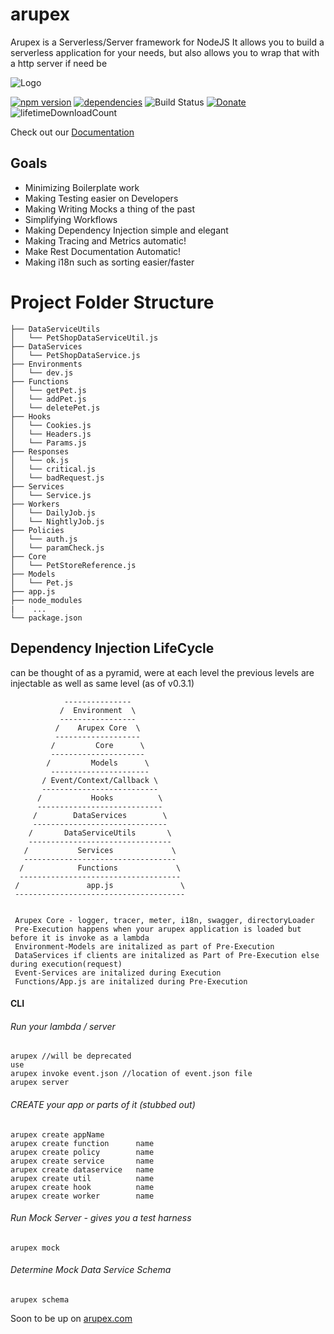 # arupex
Arupex is a Serverless/Server framework for NodeJS
It allows you to build a serverless application for your needs, but also allows you to wrap that with a http server if need be

![Logo](http://arupex.com/img/logo.png)

[![npm version](https://badge.fury.io/js/arupex.svg)](https://badge.fury.io/js/arupex)
[![dependencies](https://david-dm.org/arupex/areupex.svg)](http://github.com/arupex/arupex)
![Build Status](https://api.travis-ci.org/arupex/arupex.svg?branch=master) 
[![Donate](https://img.shields.io/badge/Donate-Arupex-green.svg)](https://pledgie.com/campaigns/31873)
![lifetimeDownloadCount](https://img.shields.io/npm/dt/arupex.svg?maxAge=25920000)


Check out our [Documentation](./demo/README.md)  

## Goals
 - Minimizing Boilerplate work
 - Making Testing easier on Developers
 - Making Writing Mocks a thing of the past
 - Simplifying Workflows
 - Making Dependency Injection simple and elegant
 - Making Tracing and Metrics automatic!
 - Make Rest Documentation Automatic!
 - Making i18n such as sorting easier/faster

# Project Folder Structure
    ├── DataServiceUtils
    │   └── PetShopDataServiceUtil.js
    ├── DataServices
    │   └── PetShopDataService.js
    ├── Environments
    │   └── dev.js
    ├── Functions
    │   └── getPet.js
    │   └── addPet.js
    │   └── deletePet.js
    ├── Hooks
    │   └── Cookies.js
    │   └── Headers.js
    │   └── Params.js
    ├── Responses
    │   └── ok.js
    │   └── critical.js
    │   └── badRequest.js
    ├── Services
    │   └── Service.js
    ├── Workers
    │   └── DailyJob.js
    │   └── NightlyJob.js
    ├── Policies
    │   └── auth.js
    │   └── paramCheck.js
    ├── Core
    │   └── PetStoreReference.js
    ├── Models
    │   └── Pet.js
    ├── app.js
    ├── node_modules
    |    ...
    └── package.json
    
## Dependency Injection LifeCycle
can be thought of as a pyramid, were at each level the previous levels are injectable as well as same level (as of v0.3.1)

                ---------------
               /  Environment  \
               -----------------
              /    Arupex Core  \
              -------------------
             /         Core      \
             ---------------------
            /         Models      \
             ----------------------
           / Event/Context/Callback \
           --------------------------
          /           Hooks          \
          ----------------------------
         /        DataServices        \
         ------------------------------
        /       DataServiceUtils       \
        --------------------------------
       /           Services             \
       ----------------------------------
      /            Functions             \
      ------------------------------------
     /               app.js               \
     --------------------------------------
     
     
     Arupex Core - logger, tracer, meter, i18n, swagger, directoryLoader
     Pre-Execution happens when your arupex application is loaded but before it is invoke as a lambda
     Environment-Models are initalized as part of Pre-Execution
     DataServices if clients are initalized as Part of Pre-Execution else during execution(request)
     Event-Services are initalized during Execution
     Functions/App.js are initalized during Pre-Execution

#### CLI
    
###### Run your lambda / server
    arupex //will be deprecated 
    use
    arupex invoke event.json //location of event.json file 
    arupex server 
    
###### CREATE your app or parts of it (stubbed out)
    arupex create appName
    arupex create function      name
    arupex create policy        name
    arupex create service       name   
    arupex create dataservice   name  
    arupex create util          name
    arupex create hook          name
    arupex create worker        name
                 
        
###### Run Mock Server - gives you a test harness
    arupex mock
    
###### Determine Mock Data Service Schema
    arupex schema


Soon to be up on [arupex.com](http://arupex.com)
